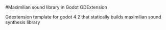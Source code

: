 #Maximilian sound library in Godot GDExtension

Gdextension template for godot 4.2 that statically builds maximilian sound synthesis library 
